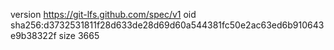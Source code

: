 version https://git-lfs.github.com/spec/v1
oid sha256:d3732531811f28d633de28d69d60a544381fc50e2ac63ed6b910643e9b38322f
size 3665
